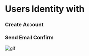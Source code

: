 # Users Identity with 
### Create Account 
### Send Email Confirm


![gif](https://im3.ezgif.com/tmp/ezgif-3-692808a583.gif)
